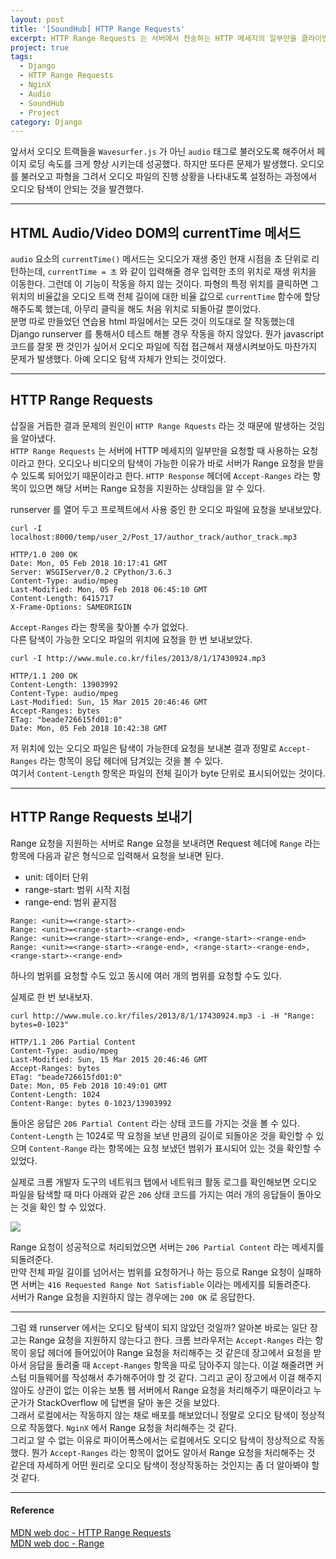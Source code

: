 ```yaml
---
layout: post
title: '[SoundHub] HTTP Range Requests'
excerpt: HTTP Range Requests 는 서버에서 전송하는 HTTP 메세지의 일부만을 클라이언트에 전달하는 것을 가능하게 한다. 이런 분할된 요청은 대용량의 미디어 전송이나 파일 다운로드를 처리하는데 유용하며, 미디어의 탐색을 가능하게 한다.
project: true
tags:
  - Django
  - HTTP Range Requests
  - NginX
  - Audio
  - SoundHub
  - Project
category: Django
---
```


앞서서 오디오 트랙들을 `Wavesurfer.js` 가 아닌 `audio` 태그로 불러오도록 해주어서 페이지 로딩 속도를 크게 향상 시키는데 성공했다. 하지만 또다른 문제가 발생했다. 오디오를 불러오고 파형을 그려서 오디오 파일의 진행 상황을 나타내도록 설정하는 과정에서 오디오 탐색이 안되는 것을 발견했다.  

- - -

## HTML Audio/Video DOM의 currentTime 메서드

`audio` 요소의 `currentTime()` 메서드는 오디오가 재생 중인 현재 시점을 초 단위로 리턴하는데, `currentTime = 초` 와 같이 입력해줄 경우 입력한 초의 위치로 재생 위치을 이동한다. 그런데 이 기능이 작동을 하지 않는 것이다. 파형의 특정 위치를 클릭하면 그 위치의 비율값을 오디오 트랙 전체 길이에 대한 비율 값으로 `currentTime` 함수에 할당해주도록 했는데, 아무리 클릭을 해도 처음 위치로 되돌아갈 뿐이었다.  
분명 따로 만들었던 연습용 html 파일에서는 모든 것이 의도대로 잘 작동했는데 Django runserver 를 통해서0 테스트 해볼 경우 작동을 하지 않았다. 뭔가 javascript 코드를 잘못 짠 것인가 싶어서 오디오 파일에 직접 접근해서 재생시켜보아도 마찬가지 문제가 발생했다. 아예 오디오 탐색 자체가 안되는 것이었다.

- - -

## HTTP Range Requests

삽질을 거듭한 결과 문제의 원인이 `HTTP Range Rquests` 라는 것 때문에 발생하는 것임을 알아냈다.  
`HTTP Range Requests` 는 서버에 HTTP 메세지의 일부만을 요청할 때 사용하는 요청이라고 한다. 오디오나 비디오의 탐색이 가능한 이유가 바로 서버가 Range 요청을 받을 수 있도록 되어있기 때문이라고 한다. `HTTP Response` 헤더에 `Accept-Ranges` 라는 항목이 있으면 해당 서버는 Range 요청을 지원하는 상태임을 알 수 있다.  

runserver 를 열어 두고 프로젝트에서 사용 중인 한 오디오 파일에 요청을 보내보았다.  

```
curl -I localhost:8000/temp/user_2/Post_17/author_track/author_track.mp3
```

```
HTTP/1.0 200 OK
Date: Mon, 05 Feb 2018 10:17:41 GMT
Server: WSGIServer/0.2 CPython/3.6.3
Content-Type: audio/mpeg
Last-Modified: Mon, 05 Feb 2018 06:45:10 GMT
Content-Length: 6415717
X-Frame-Options: SAMEORIGIN
```

`Accept-Ranges` 라는 항목을 찾아볼 수가 없었다.  
다른 탐색이 가능한 오디오 파일의 위치에 요청을 한 번 보내보았다.  

```
curl -I http://www.mule.co.kr/files/2013/8/1/17430924.mp3               
```
```
HTTP/1.1 200 OK
Content-Length: 13903992
Content-Type: audio/mpeg
Last-Modified: Sun, 15 Mar 2015 20:46:46 GMT
Accept-Ranges: bytes
ETag: "beade726615fd01:0"
Date: Mon, 05 Feb 2018 10:42:38 GMT
```

저 위치에 있는 오디오 파일은 탐색이 가능한데 요청을 보내본 결과 정말로 `Accept-Ranges` 라는 항목이 응답 헤더에 담겨있는 것을 볼 수 있다.  
여기서 `Content-Length` 항목은 파일의 전체 길이가 byte 단위로 표시되어있는 것이다.

- - -

## HTTP Range Requests 보내기

Range 요청을 지원하는 서버로 Range 요청을 보내려면 Request 헤더에 `Range` 라는 항목에 다음과 같은 형식으로 입력해서 요청을 보내면 된다.  

- unit: 데이터 단위
- range-start: 범위 시작 지점
- range-end: 범위 끝지점

```
Range: <unit>=<range-start>-
Range: <unit>=<range-start>-<range-end>
Range: <unit>=<range-start>-<range-end>, <range-start>-<range-end>
Range: <unit>=<range-start>-<range-end>, <range-start>-<range-end>, <range-start>-<range-end>
```

하나의 범위를 요청할 수도 있고 동시에 여러 개의 범위를 요청할 수도 있다.  

실제로 한 번 보내보자.  

```
curl http://www.mule.co.kr/files/2013/8/1/17430924.mp3 -i -H "Range: bytes=0-1023"
```
```
HTTP/1.1 206 Partial Content
Content-Type: audio/mpeg
Last-Modified: Sun, 15 Mar 2015 20:46:46 GMT
Accept-Ranges: bytes
ETag: "beade726615fd01:0"
Date: Mon, 05 Feb 2018 10:49:01 GMT
Content-Length: 1024
Content-Range: bytes 0-1023/13903992
```

돌아온 응답은 `206 Partial Content` 라는 상태 코드를 가지는 것을 볼 수 있다.  
`Content-Length` 는 1024로 딱 요청을 보낸 만큼의 길이로 되돌아온 것을 확인할 수 있으며 `Content-Range` 라는 항목에는 요청 보냈던 범위가 표시되어 있는 것을 확인할 수 있었다.  

실제로 크롬 개발자 도구의 네트워크 탭에서 네트워크 활동 로그를 확인해보면 오디오 파일을 탐색할 때 마다 아래와 같은 `206` 상태 코드를 가지는 여러 개의 응답들이 돌아오는 것을 확인 할 수 있었다.  

<image src="/img/http/range.png"></image>  


Range 요청이 성공적으로 처리되었으면 서버는 `206 Partial Content` 라는 메세지를 되돌려준다.  
만약 전체 파일 길이를 넘어서는 범위를 요청하거나 하는 등으로 Range 요청이 실패하면 서버는 `416 Requested Range Not Satisfiable` 이라는 메세지를 되돌려준다.  
서버가 Range 요청을 지원하지 않는 경우에는 `200 OK` 로 응답한다.  


- - -

그럼 왜 runserver 에서는 오디오 탐색이 되지 않았던 것일까? 알아본 바로는 일단 장고는 Range 요청을 지원하지 않는다고 한다. 크롬 브라우저는 `Accept-Ranges` 라는 항목이 응답 헤더에 들어있어야 Range 요청을 처리해주는 것 같은데 장고에서 요청을 받아서 응답을 돌려줄 때 `Accept-Ranges` 항목을 따로 담아주지 않는다. 이걸 해줄려면 커스텀 미들웨어를 작성해서 추가해주어야 할 것 같다. 그리고 굳이 장고에서 이걸 해주지 않아도 상관이 없는 이유는 보통 웹 서버에서 Range 요청을 처리해주기 때문이라고 누군가가 StackOverflow 에 답변을 달아 놓은 것을 보았다.  
그래서 로컬에서는 작동하지 않는 채로 배포를 해보았더니 정말로 오디오 탐색이 정상적으로 작동했다. `NginX` 에서 Range 요청을 처리해주는 것 같다.  
그리고 알 수 없는 이유로 파이어폭스에서는 로컬에서도 오디오 탐색이 정상적으로 작동했다. 뭔가 `Accept-Ranges` 라는 항목이 없어도 알아서 Range 요청을 처리해주는 것 같은데 자세하게 어떤 원리로 오디오 탐색이 정상작동하는 것인지는 좀 더 알아봐야 할 것 같다.  


- - -

#### Reference

[MDN web doc - HTTP Range Requests](https://developer.mozilla.org/en-US/docs/Web/HTTP/Range_requests)  
[MDN web doc - Range](https://developer.mozilla.org/en-US/docs/Web/HTTP/Headers/Range)